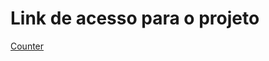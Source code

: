 # Link de acesso para o projeto
<a href="https://counter-psi-vert.vercel.app/" target="_blank">Counter</a>
